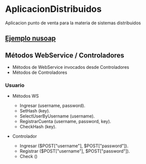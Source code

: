 # AplicacionDistribuidos
Aplicacion punto de venta para la materia de sistemas distribuidos

## [Ejemplo nusoap](www.qualityinfosolutions.com/servicio-web-basico-con-nusoap-php/)



## Métodos WebService / Controladores
* Métodos de WebService invocados desde Controladores
* Métodos de Controladores

### Usuario
* Métodos WS
  * Ingresar (username, password).
  * SetHash (key).
  * SelectUserByUsername (username).
  * RegistrarCuenta (username, password, key).
  * CheckHash (key).
  
* Controlador
  * Ingresar ($POST["username"], $POST["password"]).
  * Registrar ($POST["username"], $POST["password"]).
  * Check ()
